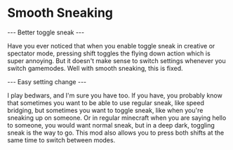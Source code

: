 # Smooth Sneaking
\--- Better toggle sneak ---

Have you ever noticed that when you enable toggle sneak in creative or spectator mode, pressing shift toggles the flying down action which is super annoying. But it doesn't make sense to switch settings whenever you switch gamemodes. Well with smooth sneaking, this is fixed.

\--- Easy setting change ---

I play bedwars, and I'm sure you have too. If you have, you probably know that sometimes you want to be able to use regular sneak, like speed bridging, but sometimes you want to toggle sneak, like when you're sneaking up on someone. Or in regular minecraft when you are saying hello to someone, you would want normal sneak, but in a deep dark, toggling sneak is the way to go. This mod also allows you to press both shifts at the same time to switch between modes.
